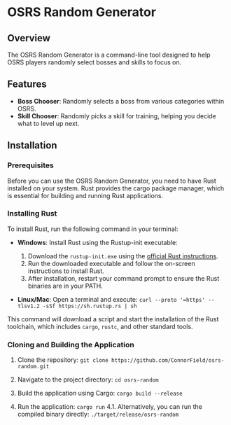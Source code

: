 # OSRS Random Generator

## Overview
The OSRS Random Generator is a command-line tool designed to help OSRS players randomly select bosses and skills to focus on. 

## Features
- **Boss Chooser**: Randomly selects a boss from various categories within OSRS.
- **Skill Chooser**: Randomly picks a skill for training, helping you decide what to level up next.

## Installation

### Prerequisites
Before you can use the OSRS Random Generator, you need to have Rust installed on your system. Rust provides the cargo package manager, which is essential for building and running Rust applications.

### Installing Rust
To install Rust, run the following command in your terminal:

- **Windows**:
  Install Rust using the Rustup-init executable:
  1. Download the `rustup-init.exe` using the [official Rust instructions](https://forge.rust-lang.org/infra/other-installation-methods.html).
  2. Run the downloaded executable and follow the on-screen instructions to install Rust.
  3. After installation, restart your command prompt to ensure the Rust binaries are in your PATH.

- **Linux/Mac**:
Open a terminal and execute:
`curl --proto '=https' --tlsv1.2 -sSf https://sh.rustup.rs | sh`

This command will download a script and start the installation of the Rust toolchain, which includes `cargo`, `rustc`, and other standard tools.

### Cloning and Building the Application
1. Clone the repository: `git clone https://github.com/ConnorField/osrs-random.git`

2. Navigate to the project directory: `cd osrs-random`

3. Build the application using Cargo: `cargo build --release`

4. Run the application: `cargo run`
    4.1. Alternatively, you can run the compiled binary directly: `./target/release/osrs-random`
